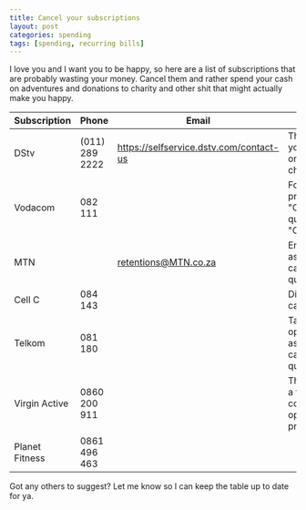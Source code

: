 ```yaml
---
title: Cancel your subscriptions
layout: post
categories: spending
tags: [spending, recurring bills]
---
```

I love you and I want you to be happy, so here are a list of subscriptions that are probably wasting your money. Cancel them and rather spend your cash on adventures and donations to charity and other shit that might actually make you happy.

| Subscription | Phone | Email | Notes |
|----------------|-------|-------|-------|
| DStv | (011) 289 2222 | https://selfservice.dstv.com/contact-us | Think they let you cancel online? Ha! No chance. |
| Vodacom | 082 111 |  | Follow the prompts for "Contract queries", then "Cancellations" |
| MTN |  | retentions@MTN.co.za | Email them and ask for a cancellations quote |
| Cell C | 084 143 |  | Dial "2" for cancellations |
| Telkom | 081 180 |  | Talk to the operator and ask for a cancellation quote |
| Virgin Active | 0860 200 911 |  | They also have a temporary contract freeze option if you prefer |
| Planet Fitness | 0861 496 463 |  |  |

Got any others to suggest? Let me know so I can keep the table up to date for ya.
